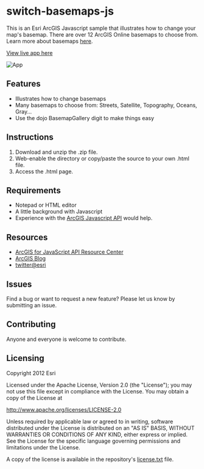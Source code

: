 # switch-basemaps-js

This is an Esri ArcGIS Javascript sample that illustrates how to change your map's basemap.  There are over 12 ArcGIS Online basemaps to choose from. Learn more about basemaps [here](http://www.arcgis.com/home/search.html?q=basemaps&t=content).

[View live app here](http://edn1.esri.com/samples/basemaps/)

![App](http://edn1.esri.com/samples/basemaps/switch-basemaps-js.png) 

## Features
* Illustrates how to change basemaps
* Many basemaps to choose from: Streets, Satellite, Topography, Oceans, Gray...
* Use the dojo BasemapGallery digit to make things easy

## Instructions

1. Download and unzip the .zip file.
2. Web-enable the directory or copy/paste the source to your own .html file.
3. Access the .html page.

## Requirements

* Notepad or HTML editor
* A little background with Javascript
* Experience with the [ArcGIS Javascript API](http://www.esri.com/) would help.

## Resources

* [ArcGIS for JavaScript API Resource Center](http://help.arcgis.com/en/webapi/javascript/arcgis/index.html)
* [ArcGIS Blog](http://blogs.esri.com/esri/arcgis/)
* [twitter@esri](http://twitter.com/esri)

## Issues

Find a bug or want to request a new feature?  Please let us know by submitting an issue.

## Contributing

Anyone and everyone is welcome to contribute. 

## Licensing
Copyright 2012 Esri

Licensed under the Apache License, Version 2.0 (the "License");
you may not use this file except in compliance with the License.
You may obtain a copy of the License at

   http://www.apache.org/licenses/LICENSE-2.0

Unless required by applicable law or agreed to in writing, software
distributed under the License is distributed on an "AS IS" BASIS,
WITHOUT WARRANTIES OR CONDITIONS OF ANY KIND, either express or implied.
See the License for the specific language governing permissions and
limitations under the License.

A copy of the license is available in the repository's [license.txt](https://github.com/Esri/park-and-recreation-finder/blob/master/license.txt) file.